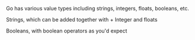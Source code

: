 Go has various value types including strings, integers, floats, booleans, etc.

Strings, which can be added together with +
Integer and floats

Booleans, with boolean operators as you'd expect